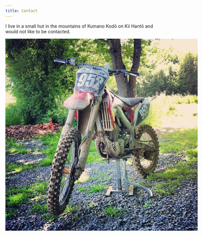 ```yaml
---
title: Contact
---
```


I live in a small hut in the mountains of Kumano Kodō on Kii Hantō and would not
like to be contacted.

<div style="width:800px">
	<a href="/images/crf.jpg" target="_blank">
		<img alt="dotscale" src="/images/crf.jpg">
	</a>
</div>
